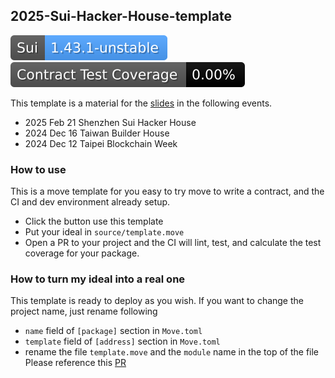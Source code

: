 2025-Sui-Hacker-House-template 
---
![SuiVersion](./.github/badges/sui-version-badge.svg)
![Coverage](./.github/badges/coverage.svg)

This template is a material for the [slides](https://slides.com/yanganto/tbw-2024) in the following events.
- 2025 Feb 21 Shenzhen Sui Hacker House 
- 2024 Dec 16 Taiwan Builder House 
- 2024 Dec 12 Taipei Blockchain Week

### How to use

This is a move template for you easy to try move to write a contract, and the CI and dev environment already setup.
- Click the button use this template
- Put your ideal in `source/template.move`
- Open a PR to your project and the CI will lint, test, and calculate the test coverage for your package.


### How to turn my ideal into a real one

This template is ready to deploy as you wish.
If you want to change the project name, just rename following
- `name` field of `[package]` section in `Move.toml`
- `template` field of `[address]` section in `Move.toml`
- rename the file `template.move` and the `module` name in the top of the file
Please reference this [PR](https://github.com/yanganto/GororoWarranty/pull/1)
